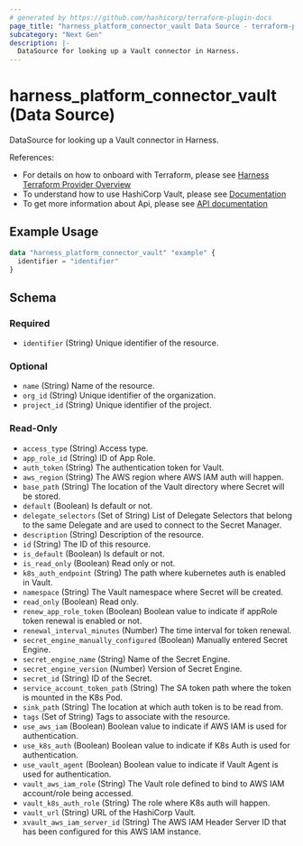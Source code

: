 ```yaml
---
# generated by https://github.com/hashicorp/terraform-plugin-docs
page_title: "harness_platform_connector_vault Data Source - terraform-provider-harness"
subcategory: "Next Gen"
description: |-
  DataSource for looking up a Vault connector in Harness.
---
```


# harness_platform_connector_vault (Data Source)

DataSource for looking up a Vault connector in Harness.

References:
- For details on how to onboard with Terraform, please see [Harness Terraform Provider Overview](https://developer.harness.io/docs/platform/automation/terraform/harness-terraform-provider-overview/)
- To understand how to use HashiCorp Vault, please see [Documentation](https://developer.harness.io/docs/platform/secrets/secrets-management/add-hashicorp-vault)
- To get more information about Api, please see [API documentation](https://apidocs.harness.io/tag/Connectors)
## Example Usage

```terraform
data "harness_platform_connector_vault" "example" {
  identifier = "identifier"
}
```

<!-- schema generated by tfplugindocs -->
## Schema

### Required

- `identifier` (String) Unique identifier of the resource.

### Optional

- `name` (String) Name of the resource.
- `org_id` (String) Unique identifier of the organization.
- `project_id` (String) Unique identifier of the project.

### Read-Only

- `access_type` (String) Access type.
- `app_role_id` (String) ID of App Role.
- `auth_token` (String) The authentication token for Vault.
- `aws_region` (String) The AWS region where AWS IAM auth will happen.
- `base_path` (String) The location of the Vault directory where Secret will be stored.
- `default` (Boolean) Is default or not.
- `delegate_selectors` (Set of String) List of Delegate Selectors that belong to the same Delegate and are used to connect to the Secret Manager.
- `description` (String) Description of the resource.
- `id` (String) The ID of this resource.
- `is_default` (Boolean) Is default or not.
- `is_read_only` (Boolean) Read only or not.
- `k8s_auth_endpoint` (String) The path where kubernetes auth is enabled in Vault.
- `namespace` (String) The Vault namespace where Secret will be created.
- `read_only` (Boolean) Read only.
- `renew_app_role_token` (Boolean) Boolean value to indicate if appRole token renewal is enabled or not.
- `renewal_interval_minutes` (Number) The time interval for token renewal.
- `secret_engine_manually_configured` (Boolean) Manually entered Secret Engine.
- `secret_engine_name` (String) Name of the Secret Engine.
- `secret_engine_version` (Number) Version of Secret Engine.
- `secret_id` (String) ID of the Secret.
- `service_account_token_path` (String) The SA token path where the token is mounted in the K8s Pod.
- `sink_path` (String) The location at which auth token is to be read from.
- `tags` (Set of String) Tags to associate with the resource.
- `use_aws_iam` (Boolean) Boolean value to indicate if AWS IAM is used for authentication.
- `use_k8s_auth` (Boolean) Boolean value to indicate if K8s Auth is used for authentication.
- `use_vault_agent` (Boolean) Boolean value to indicate if Vault Agent is used for authentication.
- `vault_aws_iam_role` (String) The Vault role defined to bind to AWS IAM account/role being accessed.
- `vault_k8s_auth_role` (String) The role where K8s auth will happen.
- `vault_url` (String) URL of the HashiCorp Vault.
- `xvault_aws_iam_server_id` (String) The AWS IAM Header Server ID that has been configured for this AWS IAM instance.


